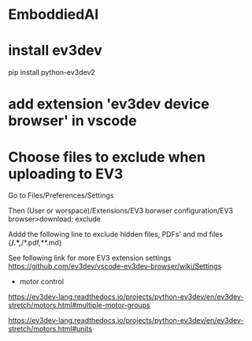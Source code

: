# EmboddiedAI



# install ev3dev
pip install python-ev3dev2


# add extension 'ev3dev device browser' in vscode

# Choose files to exclude when uploading to EV3
Go to Files/Preferences/Settings

Then
(User or worspace)/Extensions/EV3 borwser configuration/EV3 browser>download: exclude

Addd the following line to exclude hidden files, PDFs' and md files
{**/.*,**/*.pdf,**.md}

See following link for more EV3 extension settings
https://github.com/ev3dev/vscode-ev3dev-browser/wiki/Settings


- motor control 

https://ev3dev-lang.readthedocs.io/projects/python-ev3dev/en/ev3dev-stretch/motors.html#multiple-motor-groups

https://ev3dev-lang.readthedocs.io/projects/python-ev3dev/en/ev3dev-stretch/motors.html#units
